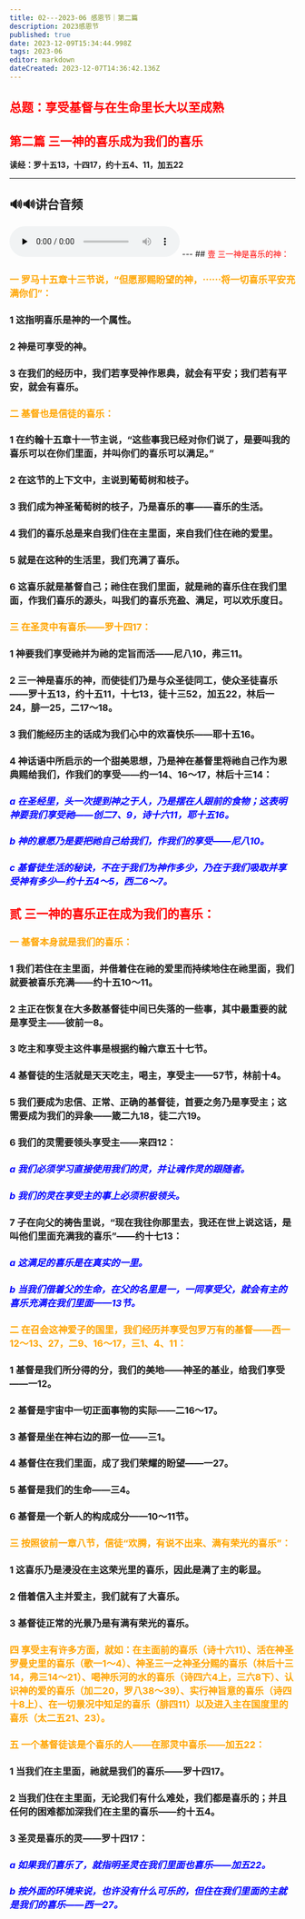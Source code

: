 ```yaml
---
title: 02---2023-06 感恩节｜第二篇
description: 2023感恩节
published: true
date: 2023-12-09T15:34:44.998Z
tags: 2023-06
editor: markdown
dateCreated: 2023-12-07T14:36:42.136Z
---
```


## <font color=red>总题：享受基督与在生命里长大以至成熟</font>

## <font color=red>第二篇   三一神的喜乐成为我们的喜乐</font>

**读经：罗十五13，十四17，约十五4、11，加五22**

---
## 🔊🔊讲台音频
<audio id="audio" controls="" preload="none">
      <source id="mp3" src="/2023-06/tkgc/2023-tkgc02.mp3">
</audio>
---
## <font color=red>壹   三一神是喜乐的神：</font>

### <font color=orange>一   罗马十五章十三节说，“但愿那赐盼望的神，⋯⋯将一切喜乐平安充满你们”：</font>

### 1   这指明喜乐是神的一个属性。

### 2   神是可享受的神。

### 3   在我们的经历中，我们若享受神作恩典，就会有平安；我们若有平安，就会有喜乐。

### <font color=orange>二   基督也是信徒的喜乐：</font>

### 1   在约翰十五章十一节主说，“这些事我已经对你们说了，是要叫我的喜乐可以在你们里面，并叫你们的喜乐可以满足。”

### 2   在这节的上下文中，主说到葡萄树和枝子。

### 3   我们成为神圣葡萄树的枝子，乃是喜乐的事——喜乐的生活。

### 4   我们的喜乐总是来自我们住在主里面，来自我们住在祂的爱里。

### 5   就是在这种的生活里，我们充满了喜乐。

### 6 这喜乐就是基督自己；祂住在我们里面，就是祂的喜乐住在我们里面，作我们喜乐的源头，叫我们的喜乐充盈、满足，可以欢乐度日。

### <font color=orange>三   在圣灵中有喜乐——罗十四17：</font>

### 1   神要我们享受祂并为祂的定旨而活——尼八10，弗三11。

### 2   三一神是喜乐的神，而使徒们乃是与众圣徒同工，使众圣徒喜乐——罗十五13，约十五11，十七13，徒十三52，加五22，林后一24，腓一25，二17～18。

### 3   我们能经历主的话成为我们心中的欢喜快乐——耶十五16。

### 4   神话语中所启示的一个甜美思想，乃是神在基督里将祂自己作为恩典赐给我们，作我们的享受——约一14、16～17，林后十三14：

### <font color=blue>*a   在圣经里，头一次提到神之于人，乃是摆在人跟前的食物；这表明神要我们享受祂——创二7、9，诗十六11，耶十五16。*</font>

### <font color=blue>*b   神的意愿乃是要把祂自己给我们，作我们的享受——尼八10。*</font>

### <font color=blue>*c   基督徒生活的秘诀，不在于我们为神作多少，乃在于我们吸取并享受神有多少—约十五4～5，西二6～7。*</font>

## <font color=red>贰   三一神的喜乐正在成为我们的喜乐：</font>

### <font color=orange>一   基督本身就是我们的喜乐：</font>

### 1   我们若住在主里面，并借着住在祂的爱里而持续地住在祂里面，我们就要被喜乐充满——约十五10～11。

### 2   主正在恢复在大多数基督徒中间已失落的一些事，其中最重要的就是享受主——彼前一8。

### 3   吃主和享受主这件事是根据约翰六章五十七节。

### 4   基督徒的生活就是天天吃主，喝主，享受主——57节，林前十4。

### 5   我们要成为忠信、正常、正确的基督徒，首要之务乃是享受主；这需要成为我们的异象——箴二九18，徒二六19。

### 6   我们的灵需要领头享受主——来四12：

### <font color=blue>*a   我们必须学习直接使用我们的灵，并让魂作灵的跟随者。*</font>

### <font color=blue>*b   我们的灵在享受主的事上必须积极领头。*</font>

### 7   子在向父的祷告里说，“现在我往你那里去，我还在世上说这话，是叫他们里面充满我的喜乐”——约十七13：

### <font color=blue>*a   这满足的喜乐是在真实的一里。*</font>

### <font color=blue>*b   当我们借着父的生命，在父的名里是一，一同享受父，就会有主的喜乐充满在我们里面——13节。*</font>

### <font color=orange>二   在召会这神爱子的国里，我们经历并享受包罗万有的基督——西一12～13、27，二9、16～17，三1、4、11：</font>

### 1   基督是我们所分得的分，我们的美地——神圣的基业，给我们享受——一12。

### 2   基督是宇宙中一切正面事物的实际——二16～17。

### 3   基督是坐在神右边的那一位——三1。

### 4   基督住在我们里面，成了我们荣耀的盼望——一27。

### 5   基督是我们的生命——三4。

### 6   基督是一个新人的构成成分——10～11节。

### <font color=orange>三   按照彼前一章八节，信徒“欢腾，有说不出来、满有荣光的喜乐”：</font>

### 1   这喜乐乃是浸没在主这荣光里的喜乐，因此是满了主的彰显。

### 2   借着信入主并爱主，我们就有了大喜乐。

### 3   基督徒正常的光景乃是有满有荣光的喜乐。

### <font color=orange>四   享受主有许多方面，就如：在主面前的喜乐（诗十六11）、活在神圣罗曼史里的喜乐（歌一1～4）、神圣三一之神圣分赐的喜乐（林后十三14，弗三14～21）、喝神乐河的水的喜乐（诗四六4上，三六8下）、认识神的爱的喜乐（加二20，罗八38～39）、实行神旨意的喜乐（诗四十8上）、在一切景况中知足的喜乐（腓四11）以及进入主在国度里的喜乐（太二五21、23）。</font>

### <font color=orange>五   一个基督徒该是个喜乐的人——在那灵中喜乐——加五22：</font>

### 1   当我们在主里面，祂就是我们的喜乐——罗十四17。

### 2   当我们住在主里面，无论我们有什么难处，我们都是喜乐的；并且任何的困难都加深我们在主里的喜乐——约十五4。

### 3   圣灵是喜乐的灵——罗十四17：

### <font color=blue>*a   如果我们喜乐了，就指明圣灵在我们里面也喜乐——加五22。*</font>

### <font color=blue>*b   按外面的环境来说，也许没有什么可乐的，但住在我们里面的主就是我们的喜乐——西一27。*</font>


<!-- Google tag (gtag.js) -->
<script async src="https://www.googletagmanager.com/gtag/js?id=G-1P8709Z16T"></script>
<script>
  window.dataLayer = window.dataLayer || [];
  function gtag(){dataLayer.push(arguments);}
  gtag('js', new Date());

  gtag('config', 'G-1P8709Z16T');
</script>